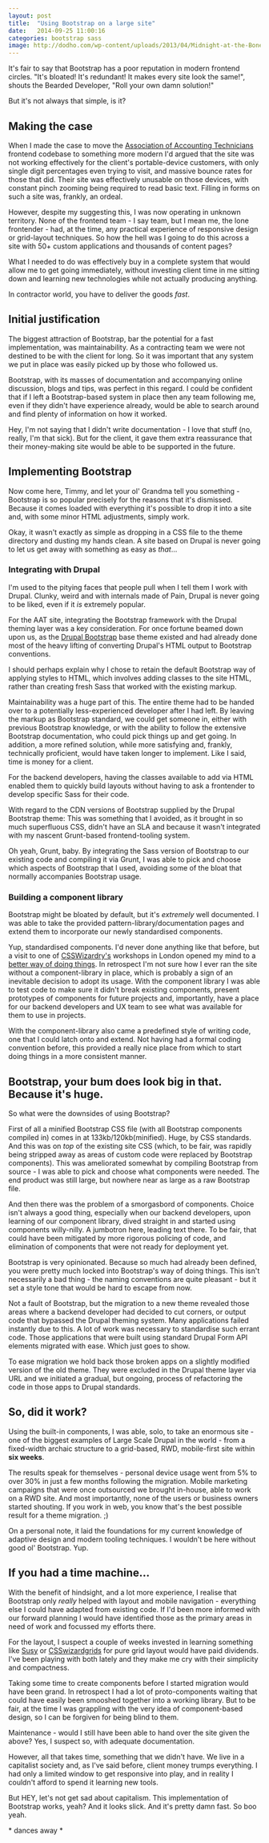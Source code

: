 ```yaml
---
layout: post
title:  "Using Bootstrap on a large site"
date:   2014-09-25 11:00:16
categories: bootstrap sass
image: http://dodho.com/wp-content/uploads/2013/04/Midnight-at-the-Boneyard1.jpg
---
```


<p>It's fair to say that Bootstrap has a poor reputation in modern frontend circles. "It's bloated! It's redundant! It makes every site look the same!", shouts the Bearded Developer, "Roll your own damn solution!"</p>

<p>But it's not always that simple, is it?</p>

<h2>Making the case</h2>

<p>When I made the case to move the <a href="https://www.aat.org.uk/">Association of Accounting Technicians</a> frontend codebase to something more modern I'd argued that the site was not working effectively for the client's portable-device customers, with only single digit percentages even trying to visit, and massive bounce rates for those that did. Their site was effectively unusable on those devices, with constant pinch zooming being required to read basic text. Filling in forms on such a site was, frankly, an ordeal.</p>

<p>However, despite my suggesting this, I was now operating in unknown territory. None of the frontend team -  I say team, but I mean me, the lone frontender - had, at the time, any practical experience of responsive design or grid-layout techniques. So how the hell was I going to do this across a site with 50+ custom applications and thousands of content pages?</p>

<p>What I needed to do was effectively buy in a complete system that would allow me to get going immediately, without investing client time in me sitting down and learning new technologies while not actually producing anything.</p>

<p>In contractor world, you have to deliver the goods <em>fast</em>.</p>

<h2>Initial justification</h2>

<p>The biggest attraction of Bootstrap, bar the potential for a fast implementation, was maintainability. As a contracting team we were not destined to be with the client for long. So it was important that any system we put in place was easily picked up by those who followed us.</p>

<p>Bootstrap, with its masses of documentation and accompanying online discussion, blogs and tips, was perfect in this regard. I could be confident that if I left a Bootstrap-based system in place then any team following me, even if they didn't have experience already, would be able to search around and find plenty of information on how it worked.</p>

<p>Hey, I'm not saying that I didn't write documentation - I love that stuff (no, really, I'm that sick). But for the client, it gave them extra reassurance that their money-making site would be able to be supported in the future.</p>

<h2>Implementing Bootstrap</h2>

<p>Now come here, Timmy, and let your ol' Grandma tell you something - Bootstrap is so popular precisely for the reasons that it's dismissed. Because it comes loaded with everything it's possible to drop it into a site and, with some minor HTML adjustments, simply work.</p>

<p>Okay, it wasn't exactly as simple as dropping in a CSS file to the theme directory and dusting my hands clean. A site based on Drupal is never going to let us get away with something as easy as <em>that</em>...</p>

<h3>Integrating with Drupal</h3>

<p>I'm used to the pitying faces that people pull when I tell them I work with Drupal. Clunky, weird and with internals made of Pain, Drupal is never going to be liked, even if it <em>is</em> extremely popular.</p>

<p>For the AAT site, integrating the Bootstrap framework with the Drupal theming layer was a key consideration. For once fortune beamed down upon us, as the <a href="https://www.drupal.org/project/bootstrap">Drupal Bootstrap</a> base theme existed and had already done most of the heavy lifting of converting Drupal's HTML output to Bootstrap conventions.</p>

<p>I should perhaps explain why I chose to retain the default Bootstrap way of applying styles to HTML, which involves adding classes to the site HTML, rather than creating fresh Sass that worked with the existing markup.</p>

<p>Maintainability was a huge part of this. The entire theme had to be handed over to a potentially less-experienced developer after I had left. By leaving the markup as Bootstrap standard, we could get someone in, either with previous Bootstrap knowledge, or with the ability to follow the extensive Bootstrap documentation, who could pick things up and get going. In addition, a more refined solution, while more satisfying and, frankly, technically proficient, would have taken longer to implement. Like I said, time is money for a client.</p>

<p>For the backend developers, having the classes available to add via HTML enabled them to quickly build layouts without having to ask a frontender to develop specific Sass for their code.</p>

<p>With regard to the CDN versions of Bootstrap supplied by the Drupal Bootstrap theme: This was something that I avoided, as it brought in so much superfluous CSS, didn't have an SLA and because it wasn't integrated with my nascent Grunt-based frontend-tooling system.</p>

<p>Oh yeah, Grunt, baby. By integrating the Sass version of Bootstrap to our existing code and compiling it via Grunt, I was able to pick and choose which aspects of Bootstrap that I used, avoiding some of the bloat that normally accompanies Bootstrap usage.</p>

<h3>Building a component library</h3>

<p>Bootstrap might be bloated by default, but it's <em>extremely</em> well documented. I was able to take the provided pattern-library/documentation pages and extend them to incorporate our newly standardised components.</p>

<p>Yup, standardised components. I'd never done anything like that before, but a visit to one of <a href="http://csswizardry.com/">CSSWizardry's</a> workshops in London opened my mind to a <a href="http://smacss.com/book/resources">better way of doing things</a>. In retrospect I'm not sure how I ever ran the site without a component-library in place, which is probably a sign of an inevitable decision to adopt its usage. With the component library I was able to test code to make sure it didn't break existing components, present prototypes of components for future projects and, importantly, have a place for our backend developers and UX team to see what was available for them to use in projects.</p>

<p>With the component-library also came a predefined style of writing code, one that I could latch onto and extend. Not having had a formal coding convention before, this provided a really nice place from which to start doing things in a more consistent manner.</p>

<h2>Bootstrap, your bum does look big in that. Because it's huge.</h2>

<p>So what were the downsides of using Bootstrap?</p>

<p>First of all a minified Bootstrap CSS file (with all Bootstrap components compiled in) comes in at 133kb/120kb(minified). Huge, by CSS standards. And this was on <em>top</em> of the existing site CSS (which, to be fair, was rapidly being stripped away as areas of custom code were replaced by Bootstrap components). This was ameliorated somewhat by compiling Bootstrap from source - I was able to pick and choose what components were needed. The end product was still large, but nowhere near as large as a raw Bootstrap file.</p>

<p>And then there was the problem of a smorgasbord of components. Choice isn't always a good thing, especially when our backend developers, upon learning of our component library, dived straight in and started using components willy-nilly. A jumbotron here, leading text there. To be fair, that could have been mitigated by more rigorous policing of code, and elimination of components that were not ready for deployment yet.</p>

<p>Bootstrap is very opinionated. Because so much had already been defined, you were pretty much locked into Bootstrap's way of doing things. This isn't necessarily a bad thing - the naming conventions are quite pleasant - but it set a style tone that would be hard to escape from now.</p>

<p>Not a fault of Bootstrap, but the migration to a new theme revealed those areas where a backend developer had decided to cut corners, or output code that bypassed the Drupal theming system. Many applications failed instantly due to this. A lot of work was necessary to standardise such errant code. Those applications that were built using standard Drupal Form API elements migrated with ease. Which just goes to show.</p>

<p>To ease migration we hold back those broken apps on a slightly modified version of the old theme. They were excluded in the Drupal theme layer via URL and we initiated a gradual, but ongoing, process of refactoring the code in those apps to Drupal standards.</p>

<h2>So, did it work?</h2>

<p>Using the built-in components, I was able, solo, to take an enormous site - one of the biggest examples of Large Scale Drupal in the world - from a fixed-width archaic structure to a grid-based, RWD, mobile-first site within <strong>six weeks</strong>.</p>

<p>The results speak for themselves - personal device usage went from 5% to over 30% in just a few months following the migration. Mobile marketing campaigns that were once outsourced we brought in-house, able to work on a RWD site. And most importantly, none of the users or business owners started shouting. If you work in web, you know that's the best possible result for a theme migration. ;)</p>

<p>On a personal note, it laid the foundations for my current knowledge of adaptive design and modern tooling techniques. I wouldn't be here without good ol' Bootstrap. Yup.</p>

<h2>If you had a time machine...</h2>

<p>With the benefit of hindsight, and a lot more experience, I realise that Bootstrap only <em>really</em> helped with layout and mobile navigation - everything else I could have adapted from existing code. If I'd been more informed with our forward planning I would have identified those as the primary areas in need of work and focussed my efforts there.</p>

<p>For the layout, I suspect a couple of weeks invested in learning something like <a href="http://susy.oddbird.net/">Susy</a> or <a href="https://github.com/csswizardry/csswizardry-grids">CSSwizardgrids</a> for pure grid layout would have paid dividends. I've been playing with both lately and they make me cry with their simplicity and compactness.</p>

<p>Taking some time to create components before I started migration would have been grand. In retrospect I had a lot of proto-components waiting that could have easily been smooshed together into a working library. But to be fair, at the time I was grappling with the very idea of component-based design, so I can be forgiven for being blind to them.</p>

<p>Maintenance - would I still have been able to hand over the site given the above? Yes, I suspect so, with adequate documentation.</p>

<p>However, all that takes time, something that we didn't have. We live in a capitalist society and, as I've said before, client money trumps everything. I had only a limited window to get responsive into play, and in reality I couldn't afford to spend it learning new tools.</p>

<p>But HEY, let's not get sad about capitalism. This implementation of Bootstrap works, yeah? And it looks slick. And it's pretty damn fast. So boo yeah.</p>

<p>*  dances away *</p>